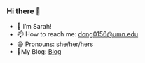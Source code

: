 ### Hi there 👋

- 🌱 I’m Sarah!
- 📫 How to reach me: dong0156@umn.edu
- 😄 Pronouns: she/her/hers
- 🧣My Blog: [Blog](https://xiaoxuedong.com)

